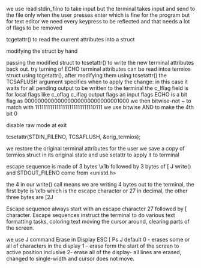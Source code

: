 we use read stdin_filno to take input but the terminal takes input and send to the file only when the user presses enter which is fine for the program but for text editor we need every keypress to be reflected and that needs a lot of flags to be removed

tcgetattr() to read the current attributes into a struct 

modifying the struct by hand

passing the modified struct to tcsetattr() to write the new terminal attributes back out.
try turning of ECHO
terminal attributes can be read intoa termios struct using tcgetattr(), after modifying them using tcsetattr() the TCSAFLUSH argument specifies when to apply the change: in this case it waits for all pending output to be written to the terminal
the c_lflag field is for local flags like c_oflag c_iflag output flags an input flags
ECHO is a bit flag as 00000000000000000000000000001000 we then bitwise-not ~ to match with 
1111111111111111111111111110111 we use bitwise AND to make the 4th bit 0 


disable raw mode at exit

tcsetattr(STDIN_FILENO, TCSAFLUSH, &orig_termios);

we restore the original terminal attributes for the user
we save a copy of termios struct in its original state and use setattr to apply it to terminal


escape sequence is made of 3 bytes \x1b followed by 3 bytes of [ J 
write() and STDOUT_FILENO come from <unistd.h>

the 4 in our write() call means we are writing 4 bytes out to the terminal, the first byte is \x1b which is the escape character or 27 in decimal, the other three bytes are [2J

Escape sequence always start with an escape character 27 followed by [ character. Escape sequences instruct the terminal to do various text formatting tasks, coloring text moving the cursor around, clearing parts of the screen.

we use J command Erase in Display 
ESC [ Ps J 
default 0 - erases some or all of characters in the display 
1 - erase form the start of the screen to active position inclusive
2- erase all of the display- all lines are erased, changed to single-width and cursor does not move.


